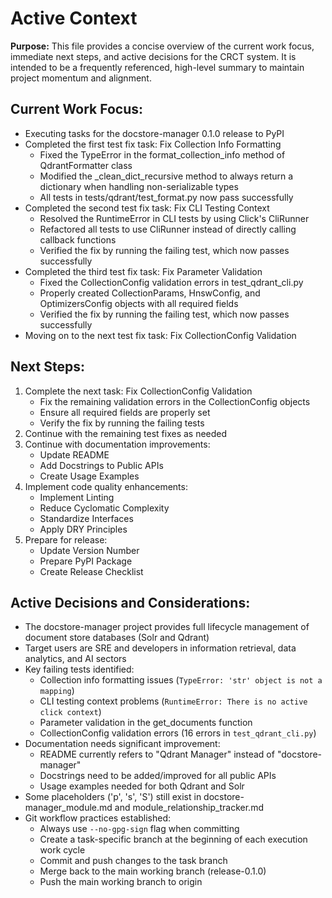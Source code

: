 # Active Context

**Purpose:** This file provides a concise overview of the current work focus, immediate next steps, and active decisions for the CRCT system. It is intended to be a frequently referenced, high-level summary to maintain project momentum and alignment.

## Current Work Focus:

- Executing tasks for the docstore-manager 0.1.0 release to PyPI
- Completed the first test fix task: Fix Collection Info Formatting
  - Fixed the TypeError in the format_collection_info method of QdrantFormatter class
  - Modified the _clean_dict_recursive method to always return a dictionary when handling non-serializable types
  - All tests in tests/qdrant/test_format.py now pass successfully
- Completed the second test fix task: Fix CLI Testing Context
  - Resolved the RuntimeError in CLI tests by using Click's CliRunner
  - Refactored all tests to use CliRunner instead of directly calling callback functions
  - Verified the fix by running the failing test, which now passes successfully
- Completed the third test fix task: Fix Parameter Validation
  - Fixed the CollectionConfig validation errors in test_qdrant_cli.py
  - Properly created CollectionParams, HnswConfig, and OptimizersConfig objects with all required fields
  - Verified the fix by running the failing test, which now passes successfully
- Moving on to the next test fix task: Fix CollectionConfig Validation

## Next Steps:

1. Complete the next task: Fix CollectionConfig Validation
   - Fix the remaining validation errors in the CollectionConfig objects
   - Ensure all required fields are properly set
   - Verify the fix by running the failing tests
2. Continue with the remaining test fixes as needed
3. Continue with documentation improvements:
   - Update README
   - Add Docstrings to Public APIs
   - Create Usage Examples
4. Implement code quality enhancements:
   - Implement Linting
   - Reduce Cyclomatic Complexity
   - Standardize Interfaces
   - Apply DRY Principles
5. Prepare for release:
   - Update Version Number
   - Prepare PyPI Package
   - Create Release Checklist

## Active Decisions and Considerations:

- The docstore-manager project provides full lifecycle management of document store databases (Solr and Qdrant)
- Target users are SRE and developers in information retrieval, data analytics, and AI sectors
- Key failing tests identified:
  - Collection info formatting issues (`TypeError: 'str' object is not a mapping`)
  - CLI testing context problems (`RuntimeError: There is no active click context`)
  - Parameter validation in the get_documents function
  - CollectionConfig validation errors (16 errors in `test_qdrant_cli.py`)
- Documentation needs significant improvement:
  - README currently refers to "Qdrant Manager" instead of "docstore-manager"
  - Docstrings need to be added/improved for all public APIs
  - Usage examples needed for both Qdrant and Solr
- Some placeholders ('p', 's', 'S') still exist in docstore-manager_module.md and module_relationship_tracker.md
- Git workflow practices established:
  - Always use `--no-gpg-sign` flag when committing
  - Create a task-specific branch at the beginning of each execution work cycle
  - Commit and push changes to the task branch
  - Merge back to the main working branch (release-0.1.0)
  - Push the main working branch to origin
